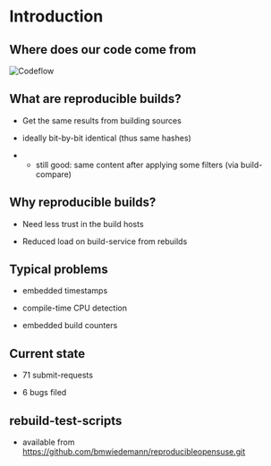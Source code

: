 # Introduction

## Where does our code come from

![Codeflow](img/codeflow.png)

## What are reproducible builds?

* Get the same results from building sources

* ideally bit-by-bit identical (thus same hashes)

* * still good: same content after applying some filters (via build-compare)

<!--

-->

## Why reproducible builds?

* Need less trust in the build hosts

* Reduced load on build-service from rebuilds


## Typical problems

* embedded timestamps

* compile-time CPU detection

* embedded build counters

<!--
-->

## Current state

* 71 submit-requests

* 6 bugs filed


## rebuild-test-scripts

* available from https://github.com/bmwiedemann/reproducibleopensuse.git


